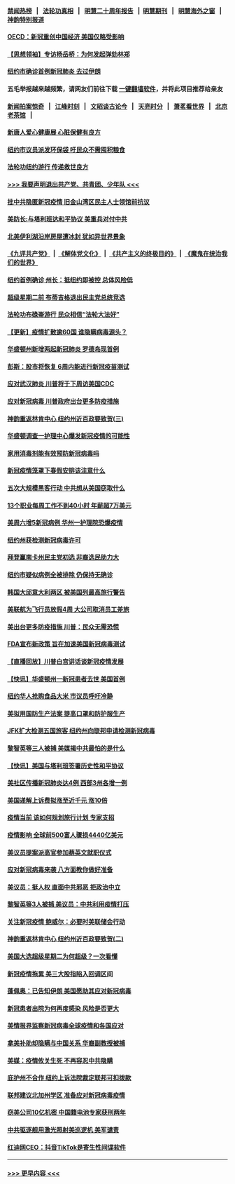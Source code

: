 #### [禁闻热榜](热点新闻.md?=0)  &nbsp;&nbsp;|&nbsp;&nbsp; [法轮功真相](https://github.com/gfw-breaker/truth/blob/master/README.md?=0) &nbsp;&nbsp;|&nbsp;&nbsp; [明慧二十周年报告](https://github.com/gfw-breaker/mh-reports/blob/master/README.md?=0) &nbsp;&nbsp;|&nbsp;&nbsp;[明慧期刊](https://github.com/gfw-breaker/mh-qikan) &nbsp;&nbsp;|&nbsp;&nbsp; [明慧海外之窗](https://github.com/gfw-breaker/mh-news/blob/master/README.md?=0) &nbsp;&nbsp;|&nbsp;&nbsp; [神韵特别报道](https://github.com/gfw-breaker/mh-news/blob/master/shenyun.md?=0)
#### [OECD：新冠重创中国经济 美国仅略受影响](../pages/nsc412/n11910023.md?t=03030202) 
#### [【思想领袖】专访杨岳桥：为何发起弹劾林郑](../pages/nsc412/n11810919.md?t=03030202) 
#### [纽约市确诊首例新冠肺炎  去过伊朗](../pages/nsc412/n11908737.md?t=03030202) 
#### 五毛举报越来越频繁，请网友们前往下载 [一键翻墙软件](https://github.com/gfw-breaker/ssr-accounts)，并将此项目推荐给亲友
#### [新闻拍案惊奇](https://github.com/gfw-breaker/banned-news/blob/master/pages/link4.md) &nbsp;&nbsp;|&nbsp;&nbsp; [江峰时刻](https://github.com/gfw-breaker/banned-news/blob/master/pages/link4.md) &nbsp;&nbsp;|&nbsp;&nbsp; [文昭谈古论今](https://github.com/gfw-breaker/banned-news/blob/master/pages/link4.md) &nbsp;&nbsp;|&nbsp;&nbsp; [天亮时分](https://github.com/gfw-breaker/banned-news/blob/master/pages/link4.md) &nbsp;&nbsp;|&nbsp;&nbsp; [萧茗看世界](https://github.com/gfw-breaker/banned-news/blob/master/pages/link4.md) &nbsp;&nbsp;|&nbsp;&nbsp; [北京老茶馆](https://github.com/gfw-breaker/banned-news/blob/master/pages/link4.md) &nbsp;&nbsp;|&nbsp;&nbsp; 
#### [新唐人爱心健康展  心脏保健有良方](../pages/nsc412/n11908619.md?t=03030202) 
#### [纽约市议员派发环保袋  吁民众不需囤积粮食](../pages/nsc412/n11908742.md?t=03030202) 
#### [法轮功纽约游行 传递救世良方](../pages/nsc412/n11907831.md?t=03030202) 
#### [>>> 我要声明退出共产党、共青团、少年队 <<<](https://github.com/begood0513/goodnews/blob/master/quit/letter.md) 
#### [批中共隐匿新冠疫情  旧金山湾区民主人士领馆前抗议](../pages/nsc412/n11908761.md?t=03030202) 
#### [美防长:与塔利班达和平协议 美重兵对付中共](../pages/nsc412/n11908366.md?t=03030202) 
#### [北美伊利湖沿岸房屋遭冰封 犹如异世界景象](../pages/nsc412/n11908465.md?t=03030202) 
#### [《九评共产党》](https://github.com/begood0513/9ping.md/blob/master/README.md) &nbsp;|&nbsp; [《解体党文化》](../../../../jtdwh.md/blob/master/README.md)  &nbsp;|&nbsp; [《共产主义的终极目的》](../../../../gczydzjmd.md/blob/master/README.md) &nbsp;|&nbsp; [《魔鬼在统治我们的世界》](../../../../mgztzwmdsj.md/blob/master/README.md) 
#### [纽约首例确诊 州长：抵纽约即被控 总体风险低](../pages/nsc412/n11908143.md?t=03030202) 
#### [超级星期二前 布蒂吉格退出民主党总统竞选](../pages/nsc412/n11908156.md?t=03030202) 
#### [法轮功布碌崙游行 民众相信“法轮大法好”](../pages/nsc412/n11907645.md?t=03030202) 
#### [【更新】疫情扩散逾60国 谁隐瞒病毒源头？](../pages/nsc412/n11890652.md?t=03030202) 
#### [华盛顿州新增两起新冠肺炎 罗德岛现首例](../pages/nsc412/n11907757.md?t=03030202) 
#### [彭斯：股市将恢复 6周内能进行新冠疫苗测试](../pages/nsc412/n11907550.md?t=03030202) 
#### [应对武汉肺炎 川普将于下周访美国CDC](../pages/nsc412/n11907493.md?t=03030202) 
#### [应对新冠病毒 川普政府出台更多防疫措施](../pages/nsc412/n11907354.md?t=03030202) 
#### [神韵重返林肯中心 纽约州近百政要致贺(三)](../pages/nsc412/n11904356.md?t=03030202) 
#### [华盛顿调查一护理中心爆发新冠疫情的可能性](../pages/nsc412/n11907230.md?t=03030202) 
#### [家用消毒剂能有效预防新冠病毒吗](../pages/nsc412/n11905553.md?t=03030202) 
#### [新冠疫情笼罩下春假安排该注意什么](../pages/nsc412/n11906890.md?t=03030202) 
#### [五次大规模黑客行动 中共想从美国窃取什么](../pages/nsc412/n11899124.md?t=03030202) 
#### [13个职业每周工作不到40小时 年薪超7万美元](../pages/nsc412/n11893686.md?t=03030202) 
#### [美周六增5新冠病例 华州一护理院恐爆疫情](../pages/nsc412/n11905823.md?t=03030202) 
#### [纽约州获检测新冠病毒许可](../pages/nsc412/n11906069.md?t=03030202) 
#### [拜登赢南卡州民主党初选 非裔选民助力大](../pages/nsc412/n11905930.md?t=03030202) 
#### [纽约市疑似病例全被排除 仍保持无确诊](../pages/nsc412/n11906039.md?t=03030202) 
#### [韩国大邱意大利两区 被美国列最高旅行警告](../pages/nsc412/n11905944.md?t=03030202) 
#### [美联航为飞行员放假4周 大公司取消员工差旅](../pages/nsc412/n11905894.md?t=03030202) 
#### [美出台更多防疫措施 川普：民众无需恐慌](../pages/nsc412/n11905747.md?t=03030202) 
#### [FDA宣布新政策 旨在加速美国新冠病毒测试](../pages/nsc412/n11905693.md?t=03030202) 
#### [【直播回放】川普白宫讲话谈新冠疫情发展](../pages/nsc412/n11905588.md?t=03030202) 
#### [【快讯】华盛顿州一新冠患者去世 美国首例](../pages/nsc412/n11905571.md?t=03030202) 
#### [纽约华人抢购食品大米 市议员呼吁冷静](../pages/nsc412/n11904453.md?t=03030202) 
#### [美拟用国防生产法案 提高口罩和防护服生产](../pages/nsc412/n11905517.md?t=03030202) 
#### [JFK扩大检测五国旅客 纽约州向联邦申请检测新冠病毒](../pages/nsc412/n11905491.md?t=03030202) 
#### [黎智英等三人被捕 美媒揭中共最怕的是什么](../pages/nsc412/n11905316.md?t=03030202) 
#### [【快讯】美国与塔利班签署历史性和平协议](../pages/nsc412/n11905172.md?t=03030202) 
#### [美社区传播新冠肺炎达4例 西部3州各增一例](../pages/nsc412/n11904070.md?t=03030202) 
#### [美国递解上诉费拟涨至近千元  涨10倍](../pages/nsc412/n11904466.md?t=03030202) 
#### [疫情当前 该如何规划旅行计划 专家支招](../pages/nsc412/n11903865.md?t=03030202) 
#### [疫情影响 全球前500富人骤损4440亿美元](../pages/nsc412/n11904283.md?t=03030202) 
#### [美议员提案派高官参加蔡英文就职仪式](../pages/nsc412/n11904166.md?t=03030202) 
#### [应对新冠病毒来袭 八方面教你做好准备](../pages/nsc412/n11903736.md?t=03030202) 
#### [美议员：挺人权 直面中共邪恶 拒政治中立](../pages/nsc412/n11903790.md?t=03030202) 
#### [黎智英等3人被捕 美议员：中共利用疫情打压](../pages/nsc412/n11903768.md?t=03030202) 
#### [关注新冠疫情 鲍威尔：必要时美联储会行动](../pages/nsc412/n11903672.md?t=03030202) 
#### [神韵重返林肯中心 纽约州近百政要致贺(二)](../pages/nsc412/n11897500.md?t=03030202) 
#### [美国大选超级星期二为何超级？一次看懂](../pages/nsc412/n11903490.md?t=03030202) 
#### [新冠疫情拖累 美三大股指陷入回调区间](../pages/nsc412/n11903211.md?t=03030202) 
#### [蓬佩奥：已告知伊朗 美国愿助其应对新冠病毒](../pages/nsc412/n11903212.md?t=03030202) 
#### [新冠患者出院为何再度感染 风险是否更大](../pages/nsc412/n11903262.md?t=03030202) 
#### [美情报界监察新冠病毒全球疫情和各国应对](../pages/nsc412/n11903098.md?t=03030202) 
#### [拿美补助却隐瞒与中国关系 华裔副教授被捕](../pages/nsc412/n11901687.md?t=03030202) 
#### [美媒：疫情攸关生死 不再容忍中共隐瞒](../pages/nsc412/n11901694.md?t=03030202) 
#### [庇护州不合作  纽约上诉法院裁定联邦可扣拨款](../pages/nsc412/n11902238.md?t=03030202) 
#### [联邦建议北加州学区 准备应对新冠病毒疫情](../pages/nsc412/n11902448.md?t=03030202) 
#### [窃美公司10亿机密 中国籍电池专家获刑两年](../pages/nsc412/n11901996.md?t=03030202) 
#### [中共驱逐舰用激光照射美巡逻机 美军谴责](../pages/nsc412/n11901964.md?t=03030202) 
#### [红迪网CEO：抖音TikTok是寄生性间谍软件](../pages/nsc412/n11901675.md?t=03030202) 

----
#### [ >>> 更早内容 <<< ](../indexes/nsc412-earlier.md)
